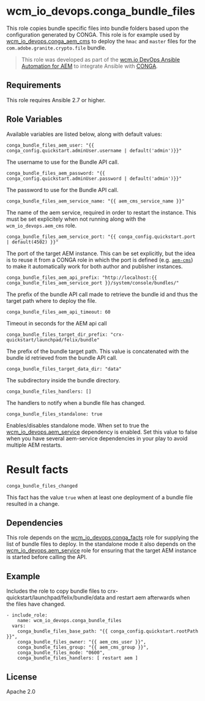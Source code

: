 # wcm_io_devops.conga_bundle_files

This role copies bundle specific files into bundle folders based upon
the configuration generated by CONGA. This role is for example used by
[wcm_io_devops.conga_aem_cms](https://github.com/wcm-io-devops/ansible-conga-aem-cms) to deploy the `hmac` and `master` files for the
`com.adobe.granite.crypto.file` bundle.

> This role was developed as part of the
> [wcm.io DevOps Ansible Automation for AEM](http://devops.wcm.io/ansible-aem/)
> to integrate Ansible with
> [CONGA](http://devops.wcm.io/conga/).

## Requirements

This role requires Ansible 2.7 or higher.

## Role Variables

Available variables are listed below, along with default values:

    conga_bundle_files_aem_user: "{{ conga_config.quickstart.adminUser.username | default('admin')}}"

The username to use for the Bundle API call.

    conga_bundle_files_aem_password: "{{ conga_config.quickstart.adminUser.password | default('admin')}}"

The password to use for the Bundle API call.

    conga_bundle_files_aem_service_name: "{{ aem_cms_service_name }}"

The name of the aem service, required in order to restart the instance.
This must be set explicitely when not running along with the
`wcm_io_devops.aem_cms` role.

    conga_bundle_files_aem_service_port: "{{ conga_config.quickstart.port | default(4502) }}"

The port of the target AEM instance. This can be set
explicitly, but the idea is to reuse it from a CONGA role in which the
port is defined (e.g.
[`aem-cms`](https://github.com/wcm-io-devops/conga-aem-definitions/blob/develop/conga-aem-definitions/src/main/roles/aem-cms.yaml))
to make it automatically work for both author and publisher instances.

    conga_bundle_files_aem_api_prefix: "http://localhost:{{ conga_bundle_files_aem_service_port }}/system/console/bundles/"

The prefix of the bundle API call made to retrieve the bundle id and
thus the target path where to deploy the file.

    conga_bundle_files_aem_api_timeout: 60

Timeout in seconds for the AEM api call

    conga_bundle_files_target_dir_prefix: "crx-quickstart/launchpad/felix/bundle"
    
The prefix of the bundle target path. This value is concatenated with
the bundle id retrieved from the bundle API call.
    
    conga_bundle_files_target_data_dir: "data"

The subdirectory inside the bundle directory.

    conga_bundle_files_handlers: []

The handlers to notify when a bundle file has changed.

    conga_bundle_files_standalone: true

Enables/disables standalone mode. When set to true the
[wcm_io_devops.aem_service](https://github.com/wcm-io-devops/ansible-aem-service)
dependency is enabled. Set this value to false when you have several
aem-service dependencies in your play to avoid multiple AEM restarts.

# Result facts

    conga_bundle_files_changed

This fact has the value `true` when at least one deployment of a bundle
file resulted in a change.

## Dependencies

This role depends on the
[wcm_io_devops.conga_facts](https://github.com/wcm-io-devops/ansible-conga-facts) role
for supplying the list of bundle files to deploy. In the standalone mode
it also depends on the
[wcm_io_devops.aem_service](https://github.com/wcm-io-devops/ansible-aem-service) role
for ensuring that the target AEM instance is started before calling the
API.

## Example

Includes the role to copy bundle files to
crx-quickstart/launchpad/felix/bundle<id>/data and restart aem
afterwards when the files have changed.

    - include_role: 
        name: wcm_io_devops.conga_bundle_files
      vars: 
        conga_bundle_files_base_path: "{{ conga_config.quickstart.rootPath }}",
        conga_bundle_files_owner: "{{ aem_cms_user }}",
        conga_bundle_files_group: "{{ aem_cms_group }}",
        conga_bundle_files_mode: "0600",
        conga_bundle_files_handlers: [ restart aem ]

## License

Apache 2.0
